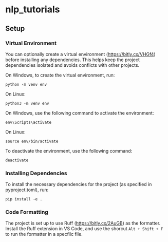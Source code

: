 # nlp_tutorials
## Setup
### Virtual Environment
You can optionally create a virtual environment (https://bitly.cx/VHGf4)  before installing any dependencies. This helps keep the project dependencies isolated and avoids conflicts with other projects.

On Windows, to create the virtual environment, run:
```
python -m venv env
```
On Linux:
```
python3 -m venv env
```
On Windows, use the following command to activate the environment:
```
env\Scripts\activate
```
On Linux:
```
source env/bin/activate
```
To deactivate the environment, use the following command:
```
deactivate
```
### Installing Dependencies
To install the necessary dependencies for the project (as specified in pyproject.toml), run:
```
pip install -e .
```
### Code Formatting
The project is set up to use Ruff (https://bitly.cx/2AuGB) as the formatter. Install the Ruff extension in VS Code, and use the shorcut `Alt + Shift + F` to run the formatter in a specfiic file.
